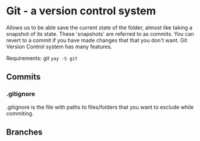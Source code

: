 # Git - a version control system

Allows us to be able save the current state of the folder, almost like taking a snapshot of its state. These 'snapshots' are referred to as commits. You can revert to a commit if you have made changes that that you don't want. Git Version Control system has many features.

Requirements: git `yay -S git`

## Commits

### .gitignore

.gitignore is the file with paths to files/folders that you want to exclude while commiting.

## Branches
